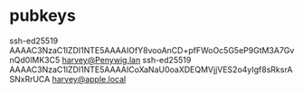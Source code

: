 # pubkeys
ssh-ed25519 AAAAC3NzaC1lZDI1NTE5AAAAIOfY8vooAnCD+pfFWoOc5G5eP9GtM3A7GvnQd0lMK3C5 harvey@Penywig.lan
ssh-ed25519 AAAAC3NzaC1lZDI1NTE5AAAAICoXaNaU0oaXDEQMVjjVES2o4yIgf8sRksrASNxRrUCA harvey@apple.local
